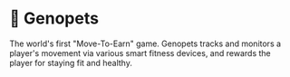 # 🏃 Genopets

The world's first "Move-To-Earn" game. Genopets tracks and monitors a player's movement via various smart fitness devices, and rewards the player for staying fit and healthy.

##
